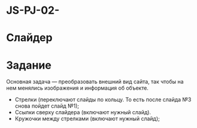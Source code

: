 # JS-PJ-02-
# Слайдер
# Задание
Основная задача — преобразовать внешний вид сайта, так чтобы на нем менялись изображения и информация об объекте.

+ Стрелки (переключают слайды по кольцу. То есть после слайда №3 снова пойдет слайд №1);
+ Ссылки сверху слайдера (включают нужный слайд).
+ Кружочки между стрелками (включают нужный слайд);
